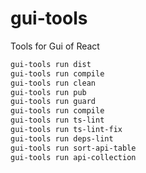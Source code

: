# gui-tools

Tools for Gui of React

```bash
gui-tools run dist
gui-tools run compile
gui-tools run clean
gui-tools run pub
gui-tools run guard
gui-tools run compile
gui-tools run ts-lint
gui-tools run ts-lint-fix
gui-tools run deps-lint
gui-tools run sort-api-table
gui-tools run api-collection
```
